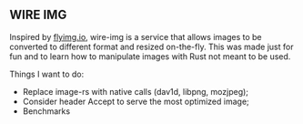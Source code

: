 WIRE IMG
---------------

Inspired by [flyimg.io](https://flyimg.io), wire-img is a service that allows images to be converted to different format and resized on-the-fly.
This was made just for fun and to learn how to manipulate images with Rust not meant to be used.


Things I want to do:

- Replace image-rs with native calls (dav1d, libpng, mozjpeg);
- Consider header Accept to serve the most optimized image;
- Benchmarks
